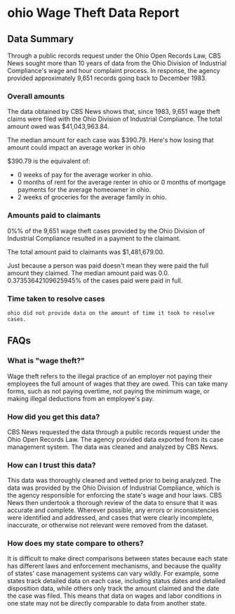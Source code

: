 # ohio Wage Theft Data Report

## Data Summary

Through a public records request under the Ohio Open Records Law, CBS News sought more than 10 years of data from the Ohio Division of Industrial Compliance's wage and hour complaint process. In response, the agency provided approximately 9,651 records going back to December 1983.



### Overall amounts

The data obtained by CBS News shows that, since 1983, 9,651 wage theft claims were filed with the Ohio Division of Industrial Compliance. The total amount owed was $41,043,963.84.

The median amount for each case was $390.79. Here's how losing that amount could impact an average worker in ohio

$390.79 is the equivalent of: 
* 0 weeks of pay for the average worker in ohio.
* 0 months of rent for the average renter in ohio or 0 months of mortgage payments for the average homeowner in ohio.
* 2 weeks of groceries for the average family in ohio.

### Amounts paid to claimants

0%% of the 9,651 wage theft cases provided by the Ohio Division of Industrial Compliance resulted in a payment to the claimant. 

The total amount paid to claimants was $1,481,679.00.

Just because a person was paid doesn't mean they were paid the full amount they claimed. The median amount paid was 0.0. 0.37353642109625945% of the cases paid were paid in full.


### Time taken to resolve cases

    ohio did not provide data on the amount of time it took to resolve cases.


## FAQs

### What is "wage theft?"

Wage theft refers to the illegal practice of an employer not paying their employees the full amount of wages that they are owed. This can take many forms, such as not paying overtime, not paying the minimum wage, or making illegal deductions from an employee's pay.

###  How did you get this data?

CBS News requested the data through a public records request under the Ohio Open Records Law. The agency provided data exported from its case management system. The data was cleaned and analyzed by CBS News.

### How can I trust this data? 

This data was thoroughly cleaned and vetted prior to being analyzed. The data was provided by the Ohio Division of Industrial Compliance, which is the agency responsible for enforcing the state's wage and hour laws. CBS News then undertook a thorough review of the data to ensure that it was accurate and complete. Wherever possible, any errors or inconsistencies were identified and addressed, and cases that were clearly incomplete, inaccurate, or otherwise not relevant were removed from the dataset.

### How does my state compare to others? 

It is difficult to make direct comparisons between states because each state has different laws and enforcement mechanisms, and because the quality of states' case management systems can vary wildly. For example, some states track detailed data on each case, including status dates and detailed disposition data, while others only track the amount claimed and the date the case was filed. This means that data on wages and labor conditions in one state may not be directly comparable to data from another state.